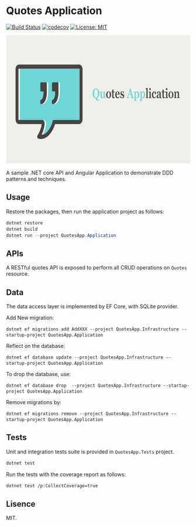 # Quotes Application

[![Build Status](https://travis-ci.com/abarrak/Quotes-Application.svg?token=6srXbW1inBqbcVxZhTbQ&branch=master)](https://travis-ci.com/abarrak/Quotes-Application) [![codecov](https://codecov.io/gh/abarrak/Quotes-Application/branch/master/graph/badge.svg?token=NQoRbhJ1Ys)](https://codecov.io/gh/abarrak/Quotes-Application) [![License: MIT](https://img.shields.io/badge/License-MIT-yellow.svg)](https://opensource.org/licenses/MIT)

<img src="https://raw.githubusercontent.com/abarrak/Quotes-Application/master/QuotesApp.Application/ClientApp/src/assets/images/quotes-app-social.png?token=AE6SOXWPGTPX5VPMCKN2EFS5POEDC" alt="logo" width="700" height="350">

A sample .NET core API and Angular Application to demonstrate DDD patterns and techniques.

## Usage

Restore the packages, then run the application project as follows:

```csharp
dotnet restore
dotnet build
dotnet run --project QuotesApp.Application
```

## APIs

A RESTful quotes API is exposed to perform all CRUD operations on `Quotes` resource.

## Data

The data access layer is implemented by EF Core, with SQLite provider.

Add New migration:

```shell
dotnet ef migrations add AddXXX --project QuotesApp.Infrastructure --startup-project QuotesApp.Application
```

Reflect on the database:

```shell
dotnet ef database update --project QuotesApp.Infrastructure --startup-project QuotesApp.Application
```

To drop the database, use:

```shell
dotnet ef database drop  --project QuotesApp.Infrastructure --startup-project QuotesApp.Application
```

Remove migrations by:

```shell
dotnet ef migrations remove --project QuotesApp.Infrastructure --startup-project QuotesApp.Application
```

## Tests

Unit and integration tests suite is provided in  `QuotesApp.Tests` project.

```bash
dotnet test
```

Run the tests with the coverage report as follows:

```bash
dotnet test /p:CollectCoverage=true
```

## Lisence

MIT.
